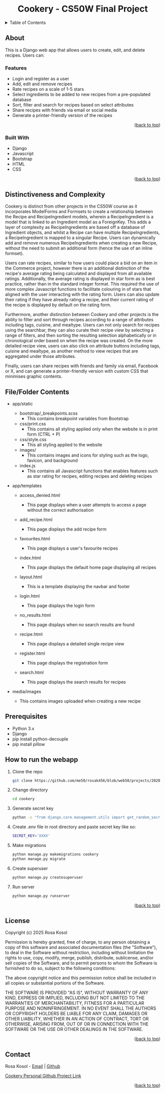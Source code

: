 
<!-- PROJECT LOGO -->
<br />
<div align="center">

  <h1 align="center">Cookery - CS50W Final Project</h1>

</div>



<!-- TABLE OF CONTENTS -->
<details>
  <summary>Table of Contents</summary>
  <ol>
    <li>
      <a href="#about">About</a>
    </li>
    <li>
      <a href="#distinctiveness-and-complexity">Distinctiveness and Complexity</a>
    </li>
      <li>
      <a href="#file-contents">File Contents</a>
    </li>
    <li>
      <a href="#prerequisites">Prerequisites</a>
    </li>
    <li>
      <a href="#installation">Installation</a>
    </li>
  </ol>
</details>



<!-- ABOUT THE PROJECT -->
## About

This is a Django web app that allows users to create, edit, and delete recipes. Users can:

### Features
* Login and register as a user 
* Add, edit and remove recipes
* Rate recipes on a scale of 1-5 stars
* Select ingredients to be added to new recipes from a pre-populated database
* Sort, filter and search for recipes based on select attributes
* Share recipes with friends via email or social media
* Generate a printer-friendly version of the recipes


<p align="right">(<a href="#readme-top">back to top</a>)</p>



### Built With

* Django
* Javascript
* Bootstrap
* HTML
* CSS

<p align="right">(<a href="#readme-top">back to top</a>)</p>



<!-- Distinctiveness and Complexity -->
## Distinctiveness and Complexity

Cookery is distinct from other projects in the CS50W course as it incorporates ModelForms and Formsets
to create a relationship between the Recipe and RecipeIngredient models, wherein a RecipeIngredient
is a model that is linked to an Ingredient model as a ForeignKey. This adds a layer of complexity as
RecipeIngredients are based off a database of Ingredient objects, and whilst a Recipe can have multiple 
RecipeIngredients, a RecipeIngredient is mapped to a singular Recipe. Users can dynamically add and remove numerous RecipeIngredients 
when creating a new Recipe, without the need to submit an additional form (hence the use of an inline formset). 

Users can rate recipes, similar to how users could place a bid on an item in the Commerce project, however there is an additional distinction of the recipe's 
average rating being calculated and displayed from all available ratings. Additionally, the average rating is displayed
in star form as is best practice, rather than in the standard integer format. This required the use of more complex Javascript
functions to facilitate colouring in of stars that aligned with the user interacting with the rating form. Users can also update their rating if they have already rating a recipe, and their current rating of the recipe is displayed by default on the rating form.

Furthermore, another distinction between Cookery and other projects is the ability to filter and sort through recipes according to a range of attributes including
tags, cuisine, and mealtype. Users can not only search for recipes using the searchbar, they can also curate their recipe view by selecting a range of filters,
and then sorting the resulting selection alphabetically or in chronological order based on when the recipe was created. On the more detailed recipe view,
users can also click on attribute buttons including tags, cuisine and mealtype, as another method to view recipes that are aggregated under those attributes.

Finally, users can share recipes with friends and family via email, Facebook or X, and can generate a printer-friendly version with custom CSS that minimises 
graphic contents.

<!-- Distinctiveness and Complexity -->
## File/Folder Contents
* app/static
  *  bootstrap/_breakpoints.scss
      * This contains breakpoint variables from Bootstrap
  *  css/print.css
      * This contains all styling applied only when the website is in print form (CTRL + P)
  * css/style.css
      * This all styling applied to the website
  * images/
      * This contains images and icons for styling such as the logo, favicon, and background
  * index.js
      * This contains all Javascript functions that enables features such as star rating for recipes, editing recipes and deleting recipes

* app/templates
  * access_denied.html
    * This page displays when a user attempts to access a page without the correct authorisation

  * add_recipe.html
    * This page displays the add recipe form

  * favourites.html
    * This page displays a user's favourite recipes

  * index.html
    * This page displays the default home page displaying all recipes

  * layout.html
    * This is a template displaying the navbar and footer

  * login.html
    * This page displays the login form

  * no_results.html
    * This page displays when no search results are found

  * recipe.html
    * This page displays a detailed single recipe view

  * register.html
    * This page displays the registration form

  * search.html
    * This page displays the search results for recipes

* media/images
  * This contains images uploaded when creating a new recipe



## Prerequisites


* Python 3.x
* Django
* pip install python-decouple
* pip install pillow


## How to run the webapp

1. Clone the repo
   ```sh
   git clone https://github.com/me50/rosak456/blob/web50/projects/2020/x/capstone/
   ```
2. Change directory
   ```sh
   cd cookery
   ```

3. Generate secret key
   ```sh
   python -c "from django.core.management.utils import get_random_secret_key; print(get_random_secret_key())"
   ```

4. Create .env file in root directory and paste secret key like so:
   ```sh
   SECRET_KEY='XXXX'
   ```

5. Make migrations
    ```sh
    python manage.py makemigrations cookery
    python manage.py migrate
    ```  

6. Create superuser
   ```sh
   python manage.py createsuperuser
   ```
7. Run server
    ```sh
    python manage.py runserver
    ```

<p align="right">(<a href="#readme-top">back to top</a>)</p>



<!-- LICENSE -->
## License

Copyright (c) 2025 Rosa Kosol

Permission is hereby granted, free of charge, to any person obtaining a copy
of this software and associated documentation files (the "Software"), to deal
in the Software without restriction, including without limitation the rights
to use, copy, modify, merge, publish, distribute, sublicense, and/or sell
copies of the Software, and to permit persons to whom the Software is
furnished to do so, subject to the following conditions:

The above copyright notice and this permission notice shall be included in all
copies or substantial portions of the Software.

THE SOFTWARE IS PROVIDED "AS IS", WITHOUT WARRANTY OF ANY KIND, EXPRESS OR
IMPLIED, INCLUDING BUT NOT LIMITED TO THE WARRANTIES OF MERCHANTABILITY,
FITNESS FOR A PARTICULAR PURPOSE AND NONINFRINGEMENT. IN NO EVENT SHALL THE
AUTHORS OR COPYRIGHT HOLDERS BE LIABLE FOR ANY CLAIM, DAMAGES OR OTHER
LIABILITY, WHETHER IN AN ACTION OF CONTRACT, TORT OR OTHERWISE, ARISING FROM,
OUT OF OR IN CONNECTION WITH THE SOFTWARE OR THE USE OR OTHER DEALINGS IN THE
SOFTWARE.

<p align="right">(<a href="#readme-top">back to top</a>)</p>



<!-- CONTACT -->
## Contact

Rosa Kosol - [Email](kosolrosa@gmail.com) | [Github](github.com/rosakosol) 

[Cookery Personal Github Project Link](https://github.com/rosakosol/cs50w/week8/)

<p align="right">(<a href="#readme-top">back to top</a>)</p>

